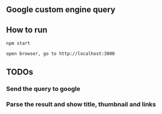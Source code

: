 ## Google custom engine query

## How to run

```
npm start

open browser, go to http://localhost:3000
```

## TODOs

### Send the query to google
### Parse the result and show title, thumbnail and links

